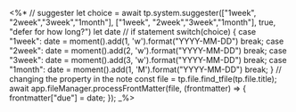 <%* 
// suggester
let choice = await tp.system.suggester(["1week", "2week","3week","1month"], ["1week", "2week","3week","1month"], true, "defer for how long?")
let date
// if statement
switch(choice) {
	case "1week":
		date = moment().add(1, 'w').format("YYYY-MM-DD") 
		break;
	case "2week":
		date = moment().add(2, 'w').format("YYYY-MM-DD") 
		break;
	case "3week":
		date = moment().add(3, 'w').format("YYYY-MM-DD") 
		break;
	case "1month":
		date = moment().add(1, 'M').format("YYYY-MM-DD") 
		break;
}
// changing the property in the note
const file = tp.file.find_tfile(tp.file.title);
await app.fileManager.processFrontMatter(file, (frontmatter) => {
  frontmatter["due"] = date;
});
_%>